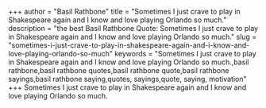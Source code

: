 +++
author = "Basil Rathbone"
title = "Sometimes I just crave to play in Shakespeare again and I know and love playing Orlando so much."
description = "the best Basil Rathbone Quote: Sometimes I just crave to play in Shakespeare again and I know and love playing Orlando so much."
slug = "sometimes-i-just-crave-to-play-in-shakespeare-again-and-i-know-and-love-playing-orlando-so-much"
keywords = "Sometimes I just crave to play in Shakespeare again and I know and love playing Orlando so much.,basil rathbone,basil rathbone quotes,basil rathbone quote,basil rathbone sayings,basil rathbone saying,quotes, sayings,quote, saying, motivation"
+++
Sometimes I just crave to play in Shakespeare again and I know and love playing Orlando so much.

